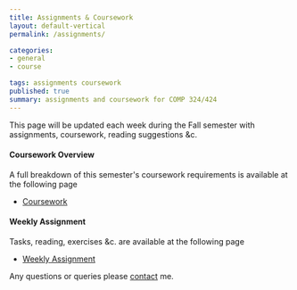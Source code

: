 ```yaml
---
title: Assignments & Coursework
layout: default-vertical
permalink: /assignments/

categories:
- general
- course

tags: assignments coursework
published: true
summary: assignments and coursework for COMP 324/424
---
```


This page will be updated each week during the Fall semester with assignments, coursework, reading suggestions &c.

#### Coursework Overview

A full breakdown of this semester's coursework requirements is available at the following page

  * [Coursework](/coursework)

#### Weekly Assignment

Tasks, reading, exercises &c. are available at the following page

  * [Weekly Assignment](/weekly_assignment)

Any questions or queries please [contact](/contact) me.
